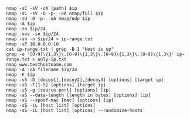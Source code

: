 	nmap -sC -sV -oA [path] $ip
	nmap -sC -sV -O -p- -oA nmap/full $ip
	nmap -sU -O -p- -oA nmap/udp $ip
	nmap -A $ip
	nmap -sn $ip/24
	nmap -vvv -sn $ip/24
	nmap -sn -n $ip/24 > ip-range.txt
	nmap -sP 10.0.0.0-10
	cat ip-range.txt | grep -B 1 "Host is up"
	grep -o '[0-9]\{1,3\}\.[0-9]\{1,3\}\.[0-9]\{1,3\}\.[0-9]\{1,3\}' ip-range.txt > only-ip.txt
	nmap www.testhostname.com
	nmap -A -oA filename $ip/24
	nmap -F $ip
	nmap -sS -D [decoy1],[decoy2],[decoy3] [options] [target ip]
	nmap -sS -T[1-5] [options] [target ip]
	nmap -sS -g [source port] [options] [ip]
	nmap -sS --data-length [length in bytes] [options] [ip]
	nmap -sS --spoof-mac [mac] [options] [ip]
	nmap -sS -iL [host list] [options]
	nmap -sS -iL [host list] [options] --randomize-hosts

